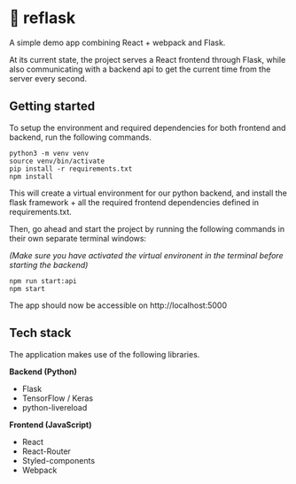# 🚀 reflask
A simple demo app combining React + webpack and Flask.

At its current state, the project serves a React frontend through Flask, while also communicating with a backend api to get the current time from the server every second.

## Getting started

To setup the environment and required dependencies for both frontend and backend, run the following commands.
```
python3 -m venv venv
source venv/bin/activate
pip install -r requirements.txt
npm install
```
This will create a virtual environment for our python backend, and install the flask framework + all the required frontend dependencies defined in requirements.txt.

Then, go ahead and start the project by running the following commands in their own separate terminal windows:

*(Make sure you have activated the virtual environent in the terminal before starting the backend)*

```
npm run start:api
npm start
```

The app should now be accessible on http://localhost:5000

## Tech stack

The application makes use of the following libraries.

**Backend (Python)**
- Flask
- TensorFlow / Keras
- python-livereload

**Frontend (JavaScript)**
- React
- React-Router
- Styled-components
- Webpack
